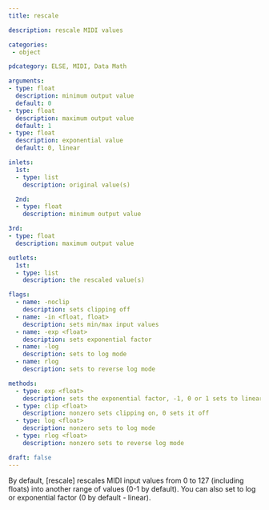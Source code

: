 ```yaml
---
title: rescale

description: rescale MIDI values

categories:
 - object

pdcategory: ELSE, MIDI, Data Math

arguments:
- type: float
  description: minimum output value
  default: 0
- type: float
  description: maximum output value
  default: 1
- type: float
  description: exponential value
  default: 0, linear

inlets:
  1st:
  - type: list
    description: original value(s)

  2nd:
  - type: float
    description: minimum output value

3rd:
- type: float
  description: maximum output value

outlets:
  1st:
  - type: list
    description: the rescaled value(s)

flags:
  - name: -noclip
    description: sets clipping off
  - name: -in <float, float>
    description: sets min/max input values
  - name: -exp <float>
    description: sets exponential factor
  - name: -log
    description: sets to log mode
  - name: rlog
    description: sets to reverse log mode

methods:
  - type: exp <float>
    description: sets the exponential factor, -1, 0 or 1 sets to linear
  - type: clip <float>
    description: nonzero sets clipping on, 0 sets it off
  - type: log <float>
    description: nonzero sets to log mode
  - type: rlog <float>
    description: nonzero sets to reverse log mode

draft: false
---
```


By default, [rescale] rescales MIDI input values from 0 to 127 (including floats) into another range of values (0-1 by default). You can also set to log or exponential factor (0 by default - linear).
